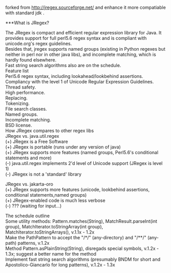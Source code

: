 
forked from http://jregex.sourceforge.net/ and enhance it more compatiable with standard jdk .


***What is JRegex?    

The JRegex is compact and efficient regular expression library for Java. It provides support for full perl5.6 regex syntax and is compliant with unicode.org's regex guidelines.    
Besides that, jregex supports named groups (existing in Python regexes but neither in perl nor in other java libs), and incomplete matching, which is hardly found elsewhere.    
Fast string search algorithms also are on the schedule.    
Feature list    
Perl5.6 regex syntax, including lookahead/lookbehind assertions.    
Compliancy with the level 1 of Unicode Regular Expression Guidelines.    
Thread safety.    
High performance.    
Replacing.    
Tokenizing.    
File search classes.    
Named groups.    
Incomplete matching.    
BSD license.    
How JRegex compares to other regex libs    
JRegex vs. java.util.regex    
(+) JRegex is a Free Software    
(+) JRegex is portable (runs under any version of java)    
(+) JRegex supports more features (named groups, Perl5.6's conditional statements and more)    
(-) java.util.regex implements 2'd level of Unicode support (JRegex is level 1)    
(-) JRegex is not a 'standard' library     
    
JRegex vs. jakarta-oro    
(+) JRegex supports more features (unicode, lookbehind assertions, conditional statements,named groups)    
(+) JRegex-enabled code is much less verbose    
(-) ??? (waiting for input...)     
    
The schedule outline    
Some utility methods: Pattern.matches(String), MatchResult.parseInt(int group), MatchIterator.toStringArray(int group), MatchIterator.toStringArrays(), v.1.1x - 1.2x    
Make the PathPattern to accept the "/*/" (any-directory) and "/**/" (any-path) patterns, v.1.2x    
Method Pattern.asPlainString(String), disregads special symbols, v.1.2x - 1.3x; suggest a better name for the method    
Implement fast string search algorithms (presumably BNDM for short and Apostolico-Giancarlo for long patterns), v.1.2x - 1.3x